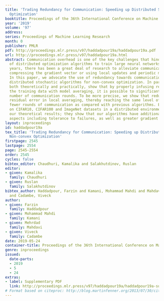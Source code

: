 ```yaml
---
title: 'Trading Redundancy for Communication: Speeding up Distributed SGD for Non-convex
  Optimization'
booktitle: Proceedings of the 36th International Conference on Machine Learning
year: '2019'
volume: '97'
address: 
series: Proceedings of Machine Learning Research
month: 0
publisher: PMLR
pdf: http://proceedings.mlr.press/v97/haddadpour19a/haddadpour19a.pdf
url: http://proceedings.mlr.press/v97/haddadpour19a.html
abstract: Communication overhead is one of the key challenges that hinders the scalability
  of distributed optimization algorithms to train large neural networks. In recent
  years, there has been a great deal of research to alleviate communication cost by
  compressing the gradient vector or using local updates and periodic model averaging.
  In this paper, we advocate the use of redundancy towards communication-efficient
  distributed stochastic algorithms for non-convex optimization. In particular, we,
  both theoretically and practically, show that by properly infusing redundancy to
  the training data with model averaging, it is possible to significantly reduce the
  number of communication rounds. To be more precise, we show that redundancy reduces
  residual error in local averaging, thereby reaching the same level of accuracy with
  fewer rounds of communication as compared with previous algorithms. Empirical studies
  on CIFAR10, CIFAR100 and ImageNet datasets in a distributed environment complement
  our theoretical results; they show that our algorithms have additional beneficial
  aspects including tolerance to failures, as well as greater gradient diversity.
layout: inproceedings
id: haddadpour19a
tex_title: 'Trading Redundancy for Communication: Speeding up Distributed {SGD} for
  Non-convex Optimization'
firstpage: 2545
lastpage: 2554
page: 2545-2554
order: 2545
cycles: false
bibtex_editor: Chaudhuri, Kamalika and Salakhutdinov, Ruslan
editor:
- given: Kamalika
  family: Chaudhuri
- given: Ruslan
  family: Salakhutdinov
bibtex_author: Haddadpour, Farzin and Kamani, Mohammad Mahdi and Mahdavi, Mehrdad
  and Cadambe, Viveck
author:
- given: Farzin
  family: Haddadpour
- given: Mohammad Mahdi
  family: Kamani
- given: Mehrdad
  family: Mahdavi
- given: Viveck
  family: Cadambe
date: 2019-05-24
container-title: Proceedings of the 36th International Conference on Machine Learning
genre: inproceedings
issued:
  date-parts:
  - 2019
  - 5
  - 24
extras:
- label: Supplementary PDF
  link: http://proceedings.mlr.press/v97/haddadpour19a/haddadpour19a-supp.pdf
# Format based on citeproc: http://blog.martinfenner.org/2013/07/30/citeproc-yaml-for-bibliographies/
---
```

